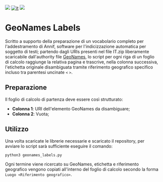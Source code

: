 ![](https://img.shields.io/badge/OS-Linux-blueviolet.svg)
[![it](https://img.shields.io/badge/lang-it-blue.svg)](https://github.com/logo94/excel2text-key/blob/main/README.md)
![](https://img.shields.io/badge/Python-3.8%2B-green.svg)

# GeoNames Labels
Scritto a supporto della preparazione di un vocabolario completo per l'addestramento di Annif, software per l'indicizzazione automatica per soggetto di testi; partendo dagli URIs presenti nel file IT.zip liberamente scaricabile dall'authority file [GeoNames](https://download.geonames.org/export/dump/), lo script per ogni riga di un foglio di calcolo raggiunge la relativa pagina e trascrive, nella colonna successiva, l'etichetta originale disambiguata tramite riferimento geografico specifico incluso tra parentesi uncinate `<` `>`.


## Preparazione ##
Il foglio di calcolo di partenza deve essere così strutturato:

* **Colonna 1**: URI dell'elemento GeoNames da disambiguare; 
* **Colonna 2**: Vuota;

## Utilizzo ##
Una volta scaricate le librerie necessarie e scaricato il repository, per avviare lo script sarà sufficiente eseguire il comando:
```
python3 geonames_labels.py
```
Ogni termine viene ricercato su GeoNames, etichetta e riferimento geografico vengono copiati all'interno del foglio di calcolo secondo la forma `Luogo <Riferimento geografico>`.
